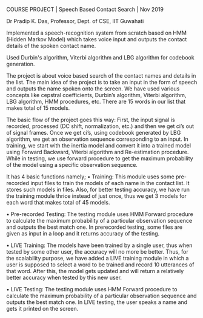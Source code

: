 COURSE PROJECT | Speech Based Contact Search | Nov 2019

Dr Pradip K. Das, Professor, Dept. of CSE, IIT Guwahati

Implemented a speech-recognition system from scratch based on HMM (Hidden Markov Model) which takes voice input and outputs the contact details of the spoken contact name.

Used Durbin's algorithm, Viterbi algorithm and LBG algorithm for codebook generation.


The project is about voice based search of the contact names and details in the list. The main idea of the project is to take an input in the form of speech and outputs the name spoken onto the screen. We have used various concepts like cepstral coefficients, Durbin’s algorithm, Viterbi algorithm, LBG algorithm, HMM procedures, etc. There are 15 words in our list that makes total of 15 models.

The basic flow of the project goes this way:
First, the input signal is recorded, processed (DC shift, normalization, etc.) and then we get ci’s out of signal frames. Once we get ci’s, using codebook generated by LBG algorithm, we get an observation sequence corresponding to an input. In training, we start with the inertia model and convert it into a trained model using Forward Backward, Viterbi algorithm and Re-estimation procedure. While in testing, we use forward procedure to get the maximum probability of the model using a specific observation sequence.

It has 4 basic functions namely;
•	Training: This module uses some pre-recorded input files to train the models of each name in the contact list. It stores such models in files. Also, for better testing accuracy, we have run the training module thrice instead of just once, thus we get 3 models for each word that makes total of 45 models.

•	Pre-recorded Testing: The testing module uses HMM Forward procedure to calculate the maximum probability of a particular observation sequence and outputs the best match one.
In prerecorded testing, some files are given as input in a loop and it returns accuracy of the testing.

•	LIVE Training: The models have been trained by a single user, thus when tested by some other user, the accuracy will no more be better. Thus, for the scalability purpose, we have added a LIVE training module in which a user is supposed to select a word to be trained and record 10 utterances of that word. After this, the model gets updated and will return a relatively better accuracy when tested by this new user.

•	LIVE Testing: The testing module uses HMM Forward procedure to calculate the maximum probability of a particular observation sequence and outputs the best match one.
In LIVE testing, the user speaks a name and gets it printed on the screen.

